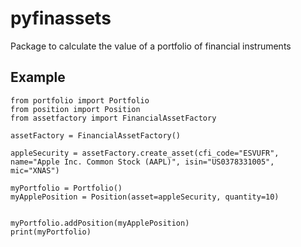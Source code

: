 # pyfinassets
Package to calculate the value of a portfolio of financial instruments

## Example
```
from portfolio import Portfolio
from position import Position
from assetfactory import FinancialAssetFactory

assetFactory = FinancialAssetFactory()

appleSecurity = assetFactory.create_asset(cfi_code="ESVUFR", name="Apple Inc. Common Stock (AAPL)", isin="US0378331005", mic="XNAS")

myPortfolio = Portfolio()
myApplePosition = Position(asset=appleSecurity, quantity=10)


myPortfolio.addPosition(myApplePosition)
print(myPortfolio)

```